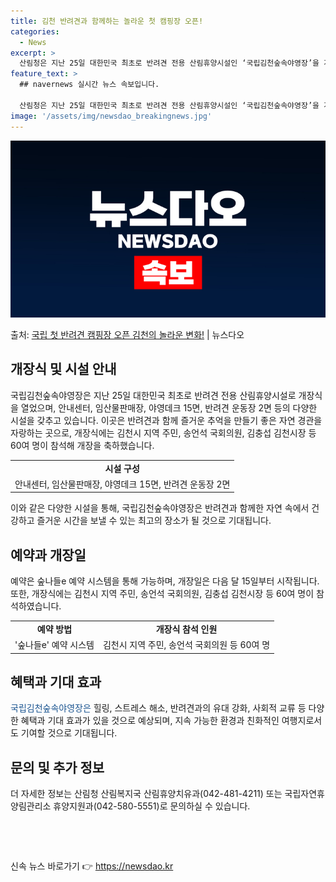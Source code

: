 ```yaml
---
title: 김천 반려견과 함께하는 놀라운 첫 캠핑장 오픈!
categories:
  - News
excerpt: >
  산림청은 지난 25일 대한민국 최초로 반려견 전용 산림휴양시설인 ‘국립김천숲속야영장’을 개장하는 개장식을 열…
feature_text: >
  ## navernews 실시간 뉴스 속보입니다.

  산림청은 지난 25일 대한민국 최초로 반려견 전용 산림휴양시설인 ‘국립김천숲속야영장’을 개장하는 개장식을 열…
image: '/assets/img/newsdao_breakingnews.jpg'
---
```


![뉴스다오 속보](/assets/img/newsdao_breakingnews.jpg)

<p>출처: <a href="https://newsdao.kr/4445" rel="dofollow">국립 첫 반려견 캠핑장 오픈 김천의 놀라운 변화!</a> | 뉴스다오</p>

<h2 data-ke-size="size26">개장식 및 시설 안내</h2>
<p data-ke-size="size16">국립김천숲속야영장은 지난 25일 대한민국 최초로 반려견 전용 산림휴양시설로 개장식을 열었으며, 안내센터, 임산물판매장, 야영데크 15면, 반려견 운동장 2면 등의 다양한 시설을 갖추고 있습니다. 이곳은 반려견과 함께 즐거운 추억을 만들기 좋은 자연 경관을 자랑하는 곳으로, 개장식에는 김천시 지역 주민, 송언석 국회의원, 김충섭 김천시장 등 60여 명이 참석해 개장을 축하했습니다.</p>
<table>
  <tr>
    <td style="text-align: center; height: 17px;"><b>시설 구성</b></td>
  </tr>
  <tr>
    <td style="text-align: center; height: 17px;">안내센터, 임산물판매장, 야영데크 15면, 반려견 운동장 2면</td>
  </tr>
</table>
<p data-ke-size="size16">이와 같은 다양한 시설을 통해, 국립김천숲속야영장은 반려견과 함께한 자연 속에서 건강하고 즐거운 시간을 보낼 수 있는 최고의 장소가 될 것으로 기대됩니다.</p>

<h2 data-ke-size="size26">예약과 개장일</h2>
<p data-ke-size="size16">예약은 숲나들e 예약 시스템을 통해 가능하며, 개장일은 다음 달 15일부터 시작됩니다. 또한, 개장식에는 김천시 지역 주민, 송언석 국회의원, 김충섭 김천시장 등 60여 명이 참석하였습니다.</p>
<table>
  <tr>
    <td style="text-align: center; height: 17px;"><b>예약 방법</b></td>
    <td style="text-align: center; height: 17px;"><b>개장식 참석 인원</b></td>
  </tr>
  <tr>
    <td style="text-align: center; height: 17px;">'숲나들e' 예약 시스템</td>
    <td style="text-align: center; height: 17px;">김천시 지역 주민, 송언석 국회의원 등 60여 명</td>
  </tr>
</table>

<h2 data-ke-size="size26">혜택과 기대 효과</h2>
<p data-ke-size="size16"><span style="color: #1a5490;">국립김천숲속야영장은</span> 힐링, 스트레스 해소, 반려견과의 유대 강화, 사회적 교류 등 다양한 혜택과 기대 효과가 있을 것으로 예상되며, 지속 가능한 환경과 친화적인 여행지로서도 기여할 것으로 기대됩니다.</p>

<h2 data-ke-size="size26">문의 및 추가 정보</h2>
<p data-ke-size="size16">더 자세한 정보는 산림청 산림복지국 산림휴양치유과(042-481-4211) 또는 국립자연휴양림관리소 휴양지원과(042-580-5551)로 문의하실 수 있습니다.</p>
<p data-ke-size="size16">&nbsp;</p>
<p data-ke-size="size16">&nbsp;</p> 

신속 뉴스 바로가기 👉 <a href="https://newsdao.kr" rel="dofollow">https://newsdao.kr</a>



